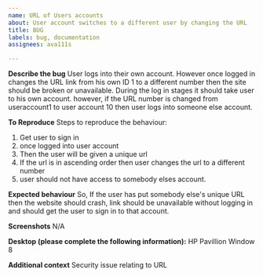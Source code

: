 ```yaml
---
name: URL of Users accounts
about: User account switches to a different user by changing the URL
title: BUG
labels: bug, documentation
assignees: ava111s

---
```


**Describe the bug**
User logs into their own account. However once logged in changes the URL link from his own ID 1 to a different number then the site should be broken or unavailable. 
During the log in stages it should take user to his own account. however, if the URL number is changed from useraccount1 to user account 10 then user logs into someone else account.

**To Reproduce**
Steps to reproduce the behaviour:
1. Get user to sign in  
2. once logged into user account
3. Then the user will be given a unique url
4.  If the url is in ascending order then user changes the url to a different number
5. user should not have access to somebody elses account.

**Expected behaviour**
So, If the user has put somebody else's unique URL then the website should crash, link should be unavailable without logging in and should get the user to sign in to that account.

**Screenshots**
N/A

**Desktop (please complete the following information):**
HP Pavillion
Window 8

**Additional context**
Security issue relating to URL
